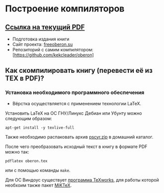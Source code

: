 # Построение компиляторов
## [Ссылка на текущий PDF](https://github.com/kekcleader/OberonBook/blob/master/oberon.pdf)

* Подготовка издания книги
* Сайт проекта: [freeoberon.su](https://freeoberon.su)
* Репозиторий с самим компилятором: [https://github.com/kekcleader/oberon]

## Как скомпилировать книгу (перевести её из TEX в PDF)?
### Установка необходимого программного обеспечения

* Вёрстка осуществляется с применением технологии LaTeX.

Установить LaTeX на ОС ГНУ/Линукс Дебиан или Убунту можно следующим образом:
```
apt-get install -y texlive-full
```
Также необходимо распаковать архив [pscyr.zip](http://blog.harrix.org/article/444) в домашний каталог.

После чего преобразовать исходный текст в книгу в формате PDF можно так:
```
pdflatex oberon.tex
```
или с помощью команды `make`.

Для ОС Виндоус существует [программа TeXworks](https://github.com/TeXworks/texworks/releases),
для работы которой необхоим также пакет [MiKTeX](http://www.miktex.org).
